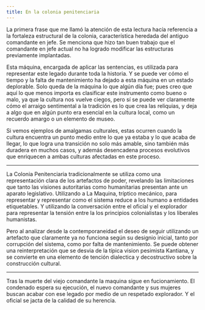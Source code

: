 ```yaml
---
title: En la colonia penitenciaria
---
```

La primera frase que me llamó la atención de esta lectura hacía referencia a la fortaleza estructural de la colonia, característica heredada del antiguo comandante en jefe. Se menciona que hizo tan buen trabajo que el comandante en jefe actual no ha logrado modificar las estructuras previamente implantadas.

Esta máquina, encargada de aplicar las sentencias, es utilizada para representar este legado durante toda la historia. Y se puede ver cómo el tiempo y la falta de mantenimiento ha dejado a esta máquina en un estado deplorable. Solo queda de la máquina lo que algún día fue; pues creo que aquí lo que menos importa es clasificar este instrumento como bueno o malo, ya que la cultura nos vuelve ciegos, pero sí se puede ver claramente cómo el arraigo sentimental a la tradición es lo que crea las reliquias, y deja a algo que en algún punto era esencial en la cultura local, como un recuerdo amargo o un elemento de museo.

Si vemos ejemplos de amalgamas culturales, estas ocurren cuando la cultura encuentra un punto medio entre lo que ya estaba y lo que acaba de llegar, lo que logra una transición no solo más amable, sino también más duradera en muchos casos, y además desencadena procesos evolutivos que enriquecen a ambas culturas afectadas en este proceso.

---

La Colonia Penitenciaria tradicionalmente se utiliza como una representación clara de los artefactos de poder, revelando las limitaciones que tanto las visiones autoritarias como humanitarias presentan ante un aparato legislativo. Utilizando a La Maquina, tríptico mecánico,  para representar y representar como el sistema reduce a los humano a entidades etiquetables. Y utilizando la conversación entre el oficial y el explorador para representar la tensión entre la los principios colonialistas y los liberales humanistas. 

Pero al analizar desde la contemporaneidad el deseo de seguir utilizando un artefacto que claramente ya no funciona según su designio inicial, tanto por corrupción del sistema, como por falta de mantenimiento. Se puede obtener una reinterpretación que se desvia de la típica vision pesimista Kantiana, y se convierte en una elemento de tención dialectica y decostructivo sobre la construcción cultural.

---

Tras la muerte del viejo comandante la maquina sigue en fucionamiento. El condenado espera su ejecución, el nuevo comandante y sus mujeres buscan acabar con ese legado por medio de un respetado explorador.  Y el oficial se jacta de la calidad de su herencia. 